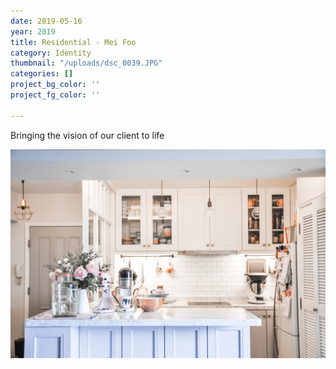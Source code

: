 ```yaml
---
date: 2019-05-16
year: 2019
title: Residential - Mei Foo
category: Identity
thumbnail: "/uploads/dsc_0039.JPG"
categories: []
project_bg_color: ''
project_fg_color: ''

---
```

Bringing the vision of our client to life

![](/uploads/dsc_0039.JPG)